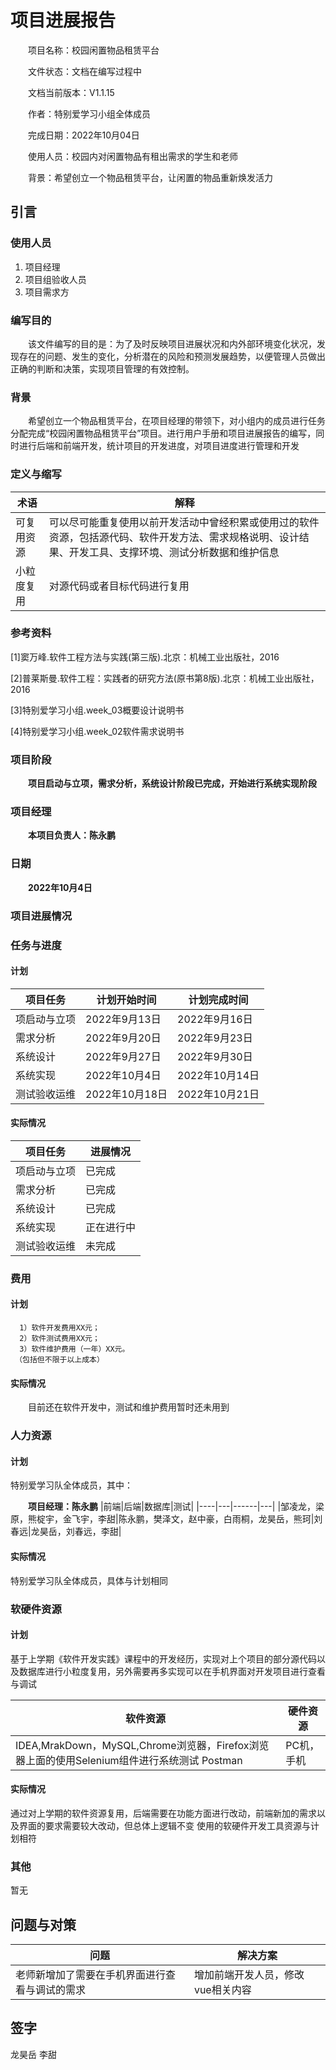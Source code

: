 # 项目进展报告

&emsp;&emsp;项目名称：校园闲置物品租赁平台

&emsp;&emsp;文件状态：文档在编写过程中

&emsp;&emsp;文档当前版本：V1.1.15

&emsp;&emsp;作者：特别爱学习小组全体成员

&emsp;&emsp;完成日期：2022年10月04日

&emsp;&emsp;使用人员：校园内对闲置物品有租出需求的学生和老师

&emsp;&emsp;背景：希望创立一个物品租赁平台，让闲置的物品重新焕发活力

## 引言

### 使用人员

1. 项目经理
2. 项目组验收人员
3. 项目需求方

### 编写目的

&emsp;&emsp;该文件编写的目的是：为了及时反映项目进展状况和内外部环境变化状况，发现存在的问题、发生的变化，分析潜在的风险和预测发展趋势，以便管理人员做出正确的判断和决策，实现项目管理的有效控制。

### 背景

&emsp;&emsp;希望创立一个物品租赁平台，在项目经理的带领下，对小组内的成员进行任务分配完成“校园闲置物品租赁平台”项目。进行用户手册和项目进展报告的编写，同时进行后端和前端开发，统计项目的开发进度，对项目进度进行管理和开发


### 定义与缩写

| 术语 | 解释 |
|------|------|
|可复用资源|可以尽可能重复使用以前开发活动中曾经积累或使用过的软件资源，包括源代码、软件开发方法、需求规格说明、设计结果、开发工具、支撑环境、测试分析数据和维护信息|
|小粒度复用|对源代码或者目标代码进行复用|

### 参考资料

[1]窦万峰.软件工程方法与实践(第三版).北京：机械工业出版社，2016

[2]普莱斯曼.软件工程：实践者的研究方法(原书第8版).北京：机械工业出版社，2016

[3]特别爱学习小组.week_03概要设计说明书

[4]特别爱学习小组.week_02软件需求说明书

### 项目阶段
 
&emsp;&emsp;**项目启动与立项，需求分析，系统设计阶段已完成，开始进行系统实现阶段**

### 项目经理

&emsp;&emsp;**本项目负责人：陈永鹏**

### 日期
&emsp;&emsp;**2022年10月4日**

### 项目进展情况
 
### 任务与进度

#### 计划

|项目任务    |计划开始时间|计划完成时间|
|-----------|-----------|----------|
|项启动与立项|2022年9月13日|2022年9月16日|
|需求分析|2022年9月20日|2022年9月23日|
|系统设计|2022年9月27日|2022年9月30日|
|系统实现|2022年10月4日|2022年10月14日|
|测试验收运维|2022年10月18日|2022年10月21日|
    
#### 实际情况

|项目任务|进展情况|
|--------|------|
|项启动与立项|已完成|
|需求分析|已完成|
|系统设计|已完成|
|系统实现|正在进行中|
|测试验收运维|未完成|

### 费用

#### 计划
    
      1）软件开发费用XX元；
      2）软件测试费用XX元；
      3）软件维护费用（一年）XX元。
     （包括但不限于以上成本）

#### 实际情况
    
&emsp;&emsp;目前还在软件开发中，测试和维护费用暂时还未用到

### 人力资源

#### 计划

特别爱学习队全体成员，其中：

&emsp;&emsp;**项目经理：陈永鹏**
|前端|后端|数据库|测试|
|----|---|------|---|
|邹凌龙，梁原，熊椗宇，金飞宇，李甜|陈永鹏，樊泽文，赵中豪，白雨桐，龙昊岳，熊珂|刘春远|龙昊岳，刘春远，李甜|

#### 实际情况
   
特别爱学习队全体成员，具体与计划相同

### 软硬件资源

#### 计划
    
基于上学期《软件开发实践》课程中的开发经历，实现对上个项目的部分源代码以及数据库进行小粒度复用，另外需要再多实现可以在手机界面对开发项目进行查看与调试

|软件资源|硬件资源|
|--------|------|
|IDEA,MrakDown，MySQL,Chrome浏览器，Firefox浏览器上面的使用Selenium组件进行系统测试 Postman|PC机，手机|


#### 实际情况

通过对上学期的软件资源复用，后端需要在功能方面进行改动，前端新加的需求以及界面的要求需要较大改动，但总体上逻辑不变
使用的软硬件开发工具资源与计划相符


### 其他

暂无

## 问题与对策

|问题|解决方案|
|----|-------|
|老师新增加了需要在手机界面进行查看与调试的需求|增加前端开发人员，修改vue相关内容|

## 签字

龙昊岳 李甜

